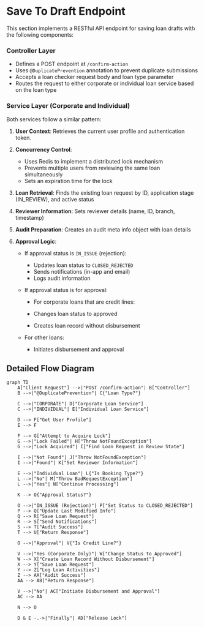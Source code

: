 # Save To Draft Endpoint

This section implements a RESTful API endpoint for saving loan drafts with the following components:

### Controller Layer

- Defines a POST endpoint at `/confirm-action`
- Uses `@DuplicatePrevention` annotation to prevent duplicate submissions
- Accepts a loan checker request body and loan type parameter
- Routes the request to either corporate or individual loan service based on the loan type

### Service Layer (Corporate and Individual)

Both services follow a similar pattern:

1. **User Context**: Retrieves the current user profile and authentication token.
2. **Concurrency Control**:
   - Uses Redis to implement a distributed lock mechanism
   - Prevents multiple users from reviewing the same loan simultaneously
   - Sets an expiration time for the lock
3. **Loan Retrieval**: Finds the existing loan request by ID, application stage (IN_REVIEW), and active status
4. **Reviewer Information**: Sets reviewer details (name, ID, branch, timestamp)
5. **Audit Preparation**: Creates an audit meta info object with loan details
6. **Approval Logic**:

   - If approval status is `IN_ISSUE` (rejection):

     - Updates loan status to `CLOSED_REJECTED`
     - Sends notifications (in-app and email)
     - Logs audit information

   - If approval status is for approval:

     - For corporate loans that are credit lines:

     - Changes loan status to approved
     - Creates loan record without disbursement

   - For other loans:
     - Initiates disbursement and approval

## Detailed Flow Diagram

```mermaid
graph TD
    A["Client Request"] -->|"POST /confirm-action"| B["Controller"]
    B -->|"@DuplicatePrevention"| C{"Loan Type?"}

    C -->|"CORPORATE"| D["Corporate Loan Service"]
    C -->|"INDIVIDUAL"| E["Individual Loan Service"]

    D --> F["Get User Profile"]
    E --> F

    F --> G["Attempt to Acquire Lock"]
    G -->|"Lock Failed"| H["Throw NotFoundException"]
    G -->|"Lock Acquired"| I["Find Loan Request in Review State"]

    I -->|"Not Found"| J["Throw NotFoundException"]
    I -->|"Found"| K["Set Reviewer Information"]

    E -->|"Individual Loan"| L{"Is Booking Type?"}
    L -->|"No"| M["Throw BadRequestException"]
    L -->|"Yes"| N["Continue Processing"]

    K --> O{"Approval Status?"}

    O -->|"IN_ISSUE (Rejection)"| P["Set Status to CLOSED_REJECTED"]
    P --> Q["Update Last Modified Info"]
    Q --> R["Save Loan Request"]
    R --> S["Send Notifications"]
    S --> T["Audit Success"]
    T --> U["Return Response"]

    O -->|"Approval"| V{"Is Credit Line?"}

    V -->|"Yes (Corporate Only)"| W["Change Status to Approved"]
    W --> X["Create Loan Record Without Disbursement"]
    X --> Y["Save Loan Request"]
    Y --> Z["Log Loan Activities"]
    Z --> AA["Audit Success"]
    AA --> AB["Return Response"]

    V -->|"No"| AC["Initiate Disbursement and Approval"]
    AC --> AA

    N --> O

    D & E -.->|"Finally"| AD["Release Lock"]
```
